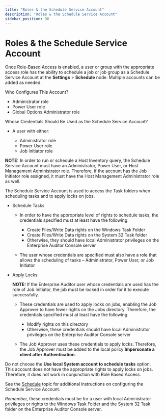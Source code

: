 ```yaml
---
title: "Roles & the Schedule Service Account"
description: "Roles & the Schedule Service Account"
sidebar_position: 30
---
```


# Roles & the Schedule Service Account

Once Role-Based Access is enabled, a user or group with the appropriate access role has the ability
to schedule a job or job group as a Schedule Service Account at the **Settings** > **Schedule**
node. Multiple accounts can be added as needed.

Who Configures This Account?

- Administrator role
- Power User role
- Global Options Administrator role

Whose Credentials Should Be Used as the Schedule Service Account?

- A user with either:

    - Administrator role
    - Power User role
    - Job Initiator role

**NOTE:** In order to run or schedule a Host Inventory query, the Schedule Service Account must have
an Administrator, Power User, or Host Management Administrator role. Therefore, if the account has
the Job Initiator role assigned, it must have the Host Management Administrator role as well.

The Schedule Service Account is used to access the Task folders when scheduling tasks and to apply
locks on jobs.

- Schedule Tasks

    - In order to have the appropriate level of rights to schedule tasks, the credentials specified
      must at least have the following:

        - Create Files/Write Data rights on the Windows Task Folder
        - Create Files/Write Data rights on the System 32 Task folder
        - Otherwise, they should have local Administrator privileges on the Enterprise Auditor
          Console server

    - The user whose credentials are specified must also have a role that allows the scheduling of
      tasks – Administrator, Power User, or Job Initiator

- Apply Locks

    **NOTE:** If the Enterprise Auditor user whose credentials are used has the role of Job
    Initiator, the job must be locked in order for it to execute successfully.

    - These credentials are used to apply locks on jobs, enabling the Job Approver to have fewer
      rights on the Jobs directory. Therefore, the credentials specified must at least have the
      following:

        - Modify rights on this directory
        - Otherwise, these credentials should have local Administrator privileges on the Enterprise
          Auditor Console server

    - The Job Approver uses these credentials to apply locks. Therefore, the Job Approver must be
      added to the local policy **Impersonate a client after Authentication**.

Do not choose the **Use local System account to schedule tasks** option. This account does not have
the appropriate rights to apply locks on jobs. Therefore, it does not work in conjunction with Role
Based Access.

See the
[Schedule](/docs/accessanalyzer/11.6/admin/settings/schedule.md)
topic for additional instructions on configuring the Schedule Service Account.

_Remember,_ these credentials must be for a user with local Administrator privileges or rights to
the Windows Task Folder and the System 32 Task folder on the Enterprise Auditor Console server.
